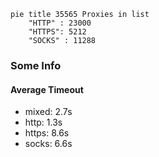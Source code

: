 
```mermaid
pie title 35565 Proxies in list
    "HTTP" : 23000
    "HTTPS": 5212
    "SOCKS" : 11288
```

### Some Info
#### Average Timeout

- mixed: 2.7s
- http: 1.3s
- https: 8.6s
- socks: 6.6s